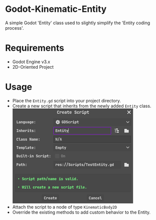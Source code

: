 # Godot-Kinematic-Entity
A simple Godot 'Entity' class used to slightly simplify the 'Entity coding process'.

# Requirements
* Godot Engine v3.x
* 2D-Oriented Project

# Usage
* Place the `Entity.gd` script into your project directory.
* Create a new script that inherits from the newly added `Entity` class.
![script_example](img/script_example.png)
* Attach the script to a node of type `KinematicBody2D`
* Override the existing methods to add custom behavior to the Entity.
